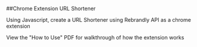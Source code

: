##Chrome Extension URL Shortener

Using Javascript, create a URL Shortener using Rebrandly API as a chrome extension

View the "How to Use" PDF for walkthrough of how the extension works